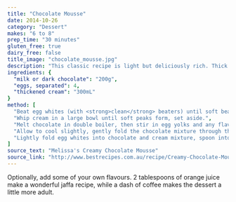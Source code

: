 ```yaml
---
title: "Chocolate Mousse"
date: 2014-10-26
category: "Dessert"
makes: "6 to 8"
prep_time: "30 minutes"
gluten_free: true
dairy_free: false
title_image: "chocolate_mousse.jpg"
description: "This classic recipe is light but deliciously rich. Thick and creamy and bad for you."
ingredients: {
  "milk or dark chocolate": "200g",
  "eggs, separated": 4,
  "thickened cream": "300mL"
}
method: [
  "Beat egg whites (with <strong>clean</strong> beaters) until soft beaks form, set aside.",
  "Whip cream in a large bowl until soft peaks form, set aside.",
  "Melt chocolate in double boiler, then stir in egg yolks and any flavouring.",
  "Allow to cool slightly, gently fold the chocolate mixture through the cream.",
  "Lightly fold egg whites into chocolate and cream mixture, spoon into small dishes, and serve."
]
source_text: "Melissa's Creamy Chocolate Mousse"
source_link: "http://www.bestrecipes.com.au/recipe/Creamy-Chocolate-Mousse-L485.html"
---
```

Optionally, add some of your own flavours.
2 tablespoons of orange juice make a wonderful jaffa recipe, while a dash of
coffee makes the dessert a little more adult.
